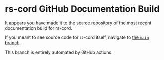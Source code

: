 # rs-cord GitHub Documentation Build
It appears you have made it to the source repository of the most recent documentation build for rs-cord.

If you meant to see source code for rs-cord itself, navigate to [the `main` branch](https://github.com/jay3332/rs-cord/).

This branch is entirely automated by GitHub actions.
